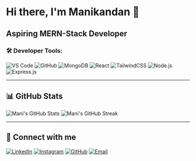 # Hi there, I'm Manikandan 👋

## Aspiring MERN-Stack Developer

### 🛠️ Developer Tools:
![VS Code](https://img.shields.io/badge/-VS%20Code-007ACC?style=flat-square&logo=visual-studio-code&logoColor=white)
![GitHub](https://img.shields.io/badge/-GitHub-181717?style=flat-square&logo=github&logoColor=white)
![MongoDB](https://img.shields.io/badge/-MongoDB-47A248?style=flat-square&logo=mongodb&logoColor=white)
![React](https://img.shields.io/badge/-React-61DAFB?style=flat-square&logo=react&logoColor=black)
![TailwindCSS](https://img.shields.io/badge/-TailwindCSS-06B6D4?style=flat-square&logo=tailwind-css&logoColor=white)
![Node.js](https://img.shields.io/badge/-Node.js-339933?style=flat-square&logo=node.js&logoColor=white)
![Express.js](https://img.shields.io/badge/-Express.js-000000?style=flat-square&logo=express&logoColor=white)

---

## 📊 GitHub Stats

![Mani's GitHub Stats](https://github-readme-stats.vercel.app/api?username=Jacksparrow7-coder&show_icons=true&theme=radical)
![Mani's GitHub Streak](https://your-deploy-url.vercel.app?user=Jacksparrow7-coder&theme=radical)



---

## 🔗 Connect with me

[![LinkedIn](https://img.shields.io/badge/-LinkedIn-0A66C2?style=flat-square&logo=linkedin&logoColor=white)](https://www.linkedin.com/in/mani-kandan-dev?utm_source=share&utm_campaign=share_via&utm_content=profile&utm_medium=android_app)
[![Instagram](https://img.shields.io/badge/-Instagram-E4405F?style=flat-square&logo=instagram&logoColor=white)](https://www.instagram.com/__.mani.______/)
[![GitHub](https://img.shields.io/badge/-GitHub-181717?style=flat-square&logo=github&logoColor=white)](https://github.com/Jacksparrow7-coder)
[![Email](https://img.shields.io/badge/-Email-D14836?style=flat-square&logo=gmail&logoColor=white)](mailto:manikandansaravanan102004@gmail.com)
